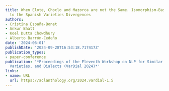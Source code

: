 ```yaml
---
title: When Elote, Choclo and Mazorca are not the Same. Isomorphism-Based Perspective
  to the Spanish Varieties Divergences
authors:
- Cristina España-Bonet
- Ankur Bhatt
- Koel Dutta Chowdhury
- Alberto Barrón-Cedeño
date: '2024-06-01'
publishDate: '2024-09-28T16:53:18.717417Z'
publication_types:
- paper-conference
publication: '*Proceedings of the Eleventh Workshop on NLP for Similar Languages,
  Varieties, and Dialects (VarDial 2024)*'
links:
- name: URL
  url: https://aclanthology.org/2024.vardial-1.5
---
```

